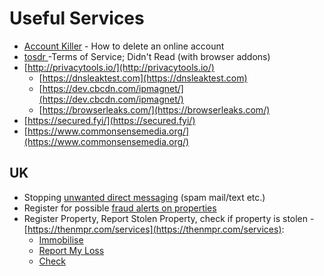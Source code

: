 # Useful Services

* [Account Killer](https://www.accountkiller.com/en/) - How to delete an online account
* [tosdr ](https://tosdr.org/)-Terms of Service; Didn't Read \(with browser addons\)
* [http://privacytools.io/](http://privacytools.io/)
  * [https://dnsleaktest.com](https://dnsleaktest.com)
  * [https://dev.cbcdn.com/ipmagnet/](https://dev.cbcdn.com/ipmagnet/)
  * [https://browserleaks.com/](https://browserleaks.com/)
* [https://secured.fyi/](https://secured.fyi/)
* [https://www.commonsensemedia.org/](https://www.commonsensemedia.org/)

## UK

* Stopping [unwanted direct messaging](https://www.which.co.uk/consumer-rights/advice/can-i-stop-unwanted-direct-marketing) \(spam mail/text etc.\)
* Register for possible [fraud alerts on properties](https://propertyalert.landregistry.gov.uk/)
* Register Property, Report Stolen Property, check if property is stolen - [https://thenmpr.com/services](https://thenmpr.com/services):
  * [Immobilise](https://www.immobilise.com/)
  * [Report My Loss](https://www.reportmyloss.com/uk)
  * [Check](https://www.checkmend.com/uk/)



